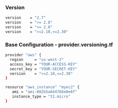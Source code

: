 
### Version

```sh
version    = "2.7"
version    = ">= 2.8"
version    = "<= 2.8"
version    = ">=2.10,<=2.30"
```

### Base Configuration - provider.versioning.tf

```sh
provider "aws" {
  region     = "us-west-2"
  access_key = "YOUR-ACCESS-KEY"
  secret_key = "YOUR-SECRET-KEY"
  version    = ">=2.10,<=2.30"
}

resource "aws_instance" "myec2" {
   ami = "ami-082b5a644766e0e6f"
   instance_type = "t2.micro"
}
```